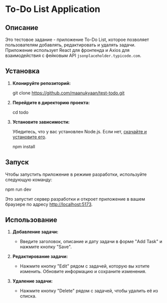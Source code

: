 # To-Do List Application

## Описание

Это тестовое задание - приложение To-Do List, которое позволяет пользователям добавлять, редактировать и удалять задачи. Приложение использует React для фронтенда и Axios для взаимодействия с фейковым API `jsonplaceholder.typicode.com`.

## Установка

1. **Клонируйте репозиторий:**

   git clone https://github.com/maanukyaan/test-todo.git

2. **Перейдите в директорию проекта:**

   cd todo

3. **Установите зависимости:**

   Убедитесь, что у вас установлен Node.js. Если нет, [скачайте и установите его](https://nodejs.org/).

   npm install

## Запуск

Чтобы запустить приложение в режиме разработки, используйте следующую команду:

npm run dev

Это запустит сервер разработки и откроет приложение в вашем браузере по адресу [http://localhost:5173](http://localhost:5173).

## Использование

1. **Добавление задачи:**

   - Введите заголовок, описание и дату задачи в форме "Add Task" и нажмите кнопку "Save".

2. **Редактирование задачи:**

   - Нажмите кнопку "Edit" рядом с задачей, которую вы хотите изменить. Обновите информацию и сохраните изменения.

3. **Удаление задачи:**
   - Нажмите кнопку "Delete" рядом с задачей, чтобы удалить её из списка.
